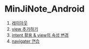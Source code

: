 # MinJiNote_Android

1) <a href="https://github.com/mjkim001/MinJiNote_Android/tree/main/AndroidTest01/app/src/main"> 레이아웃 </a>
2) <a href=""> view 추가하기 </a>
3) <a href=""> intent 활용 & view의 속성 변경 </a>
4) <a href=""> navigater 연습 </a>
